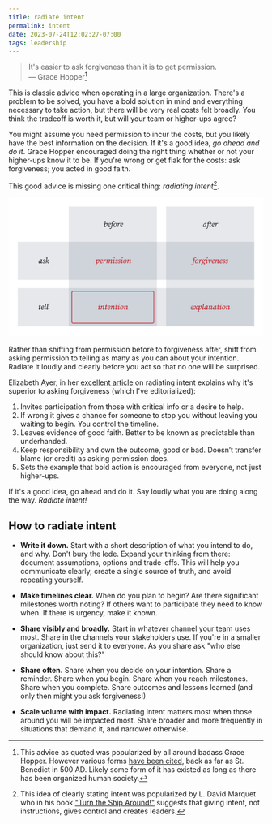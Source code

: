 ```yaml
---
title: radiate intent
permalink: intent
date: 2023-07-24T12:02:27-07:00
tags: leadership
---
```


> It's easier to ask forgiveness than it is to get permission.\
> — Grace Hopper[^1]

[^1]:
    This advice as quoted was popularized by all around badass Grace Hopper.
    However various forms [have been cited][forgive quote], back as far as St.
    Benedict in 500 AD. Likely some form of it has existed as long as there has
    been organized human society.

This is classic advice when operating in a large organization. There's a problem
to be solved, you have a bold solution in mind and everything necessary to take
action, but there will be very real costs felt broadly. You think the tradeoff
is worth it, but will your team or higher-ups agree?

You might assume you need permission to incur the costs, but you likely have the
best information on the decision. If it's a good idea, _go ahead and do it_.
Grace Hopper encouraged doing the right thing whether or not your higher-ups
know it to be. If you're wrong or get flak for the costs: ask forgiveness; you
acted in good faith.

This good advice is missing one critical thing: _radiating intent_[^2].

[^2]:
    This idea of clearly stating intent was popularized by L. David Marquet who
    in his book ["Turn the Ship Around!"][turn the ship around] suggests that
    giving intent, not instructions, gives control and creates leaders.

![intention is telling not asking](../media/222f597868763d3e.svg)

Rather than shifting from permission before to forgiveness after, shift from
asking permission to telling as many as you can about your intention. Radiate it
loudly and clearly before you act so that no one will be surprised.

Elizabeth Ayer, in her [excellent article][elizayer article] on radiating intent
explains why it's superior to asking forgiveness (which I've editorialized):

1. Invites participation from those with critical info or a desire to help.
2. If wrong it gives a chance for someone to stop you without leaving you
   waiting to begin. You control the timeline.
3. Leaves evidence of good faith. Better to be known as predictable than
   underhanded.
4. Keep responsibility and own the outcome, good or bad. Doesn’t transfer blame
   (or credit) as asking permission does.
5. Sets the example that bold action is encouraged from everyone, not just
   higher-ups.

If it's a good idea, go ahead and do it. Say loudly what you are doing along the
way. _Radiate intent!_

## How to radiate intent

- **Write it down.** Start with a short description of what you intend to do,
  and why. Don't bury the lede. Expand your thinking from there: document
  assumptions, options and trade-offs. This will help you communicate clearly,
  create a single source of truth, and avoid repeating yourself.

- **Make timelines clear.** When do you plan to begin? Are there significant
  milestones worth noting? If others want to participate they need to know when.
  If there is urgency, make it known.

- **Share visibly and broadly.** Start in whatever channel your team uses most.
  Share in the channels your stakeholders use. If you're in a smaller
  organization, just send it to everyone. As you share ask "who else should
  know about this?"

- **Share often.** Share when you decide on your intention. Share a reminder.
  Share when you begin. Share when you reach milestones. Share when you
  complete. Share outcomes and lessons learned (and only then might you ask
  forgiveness!)

- **Scale volume with impact.** Radiating intent matters most when those around
  you will be impacted most. Share broader and more frequently in situations
  that demand it, and narrower otherwise.

[forgive quote]: https://quoteinvestigator.com/2018/06/19/forgive/
[elizayer article]:
  https://medium.com/@ElizAyer/dont-ask-forgiveness-radiate-intent-d36fd22393a3
[turn the ship around]:
  https://www.amazon.com/Turn-Ship-Around-Turning-Followers/dp/1591846404/
